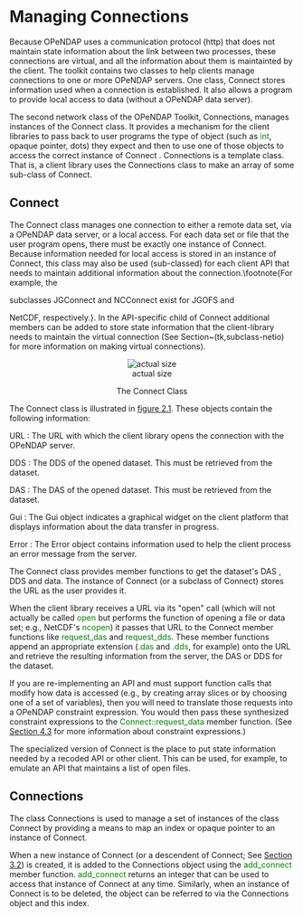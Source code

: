 # Managing Connections

Because OPeNDAP uses a communication protocol (http) that does not
maintain state information about the link between two processes, these
connections are virtual, and all the information about them is
maintainted by the client. The toolkit contains two classes to help
clients manage connections to one or more OPeNDAP servers. One class,
Connect stores information used when a connection is established. It
also allows a program to provide local access to data (without a OPeNDAP
data server).

The second network class of the OPeNDAP Toolkit, Connections, manages
instances of the Connect class. It provides a mechanism for the client
libraries to pass back to user programs the type of object (such as
<font color='green'>int</font>, opaque pointer, dots) they expect and
then to use one of those objects to access the correct instance of
Connect . Connections is a template class. That is, a client library
uses the Connections class to make an array of some sub-class of
Connect.

## Connect

The Connect class manages one connection to either a remote data set,
via a OPeNDAP data server, or a local access. For each data set or file
that the user program opens, there must be exactly one instance of
Connect. Because information needed for local access is stored in an
instance of Connect, this class may also be used (sub-classed) for each
client API that needs to maintain additional information about the
connection.\footnote{For example, the

subclasses JGConnect and NCConnect exist for JGOFS and

NetCDF, respectively.}. In the API-specific child of Connect additional
members can be added to store state information that the client-library
needs to maintain the virtual connection (See
Section~(tk,subclass-netio) for more information on making virtual
connections).

<center>

<figure>
<img src="Connect.gif" title="actual size" />
<figcaption>actual size</figcaption>
</figure>

The Connect Class

</center>

The Connect class is illustrated in [figure
2.1](:Image:Connect.gif "wikilink"). These objects contain the following
information:

URL : The URL with which the client library opens the connection with the OPeNDAP server.

<!-- -->

DDS : The DDS of the opened dataset. This must be retrieved from the dataset.

<!-- -->

DAS : The DAS of the opened dataset. This must be retrieved from the dataset.

<!-- -->

Gui : The Gui object indicates a graphical widget on the client platform that displays information about the data transfer in progress.

<!-- -->

Error : The Error object contains information used to help the client process an error message from the server.

The Connect class provides member functions to get the dataset's DAS ,
DDS and data. The instance of Connect (or a subclass of Connect) stores
the URL as the user provides it.

When the client library receives a URL via its "open" call (which will
not actually be called <font color='green'>open</font> but performs the
function of opening a file or data set; e.g., NetCDF's
<font color='green'>ncopen</font>) it passes that URL to the Connect
member functions like <font color='green'>request_das</font> and
<font color='green'>request_dds</font>. These member functions append an
appropriate extension (<font color='green'>.das</font> and
<font color='green'>.dds</font>, for example) onto the URL and retrieve
the resulting information from the server, the DAS or DDS for the
dataset.

If you are re-implementing an API and must support function calls that
modify how data is accessed (e.g., by creating array slices or by
choosing one of a set of variables), then you will need to translate
those requests into a OPeNDAP constraint expression. You would then pass
these synthesized constraint expressions to the
<font color='green'>Connect::request_data</font> member function. (See
[Section 4.3](ProgrammerGuideChapter4 "wikilink") for more information
about constraint expressions.)

The specialized version of Connect is the place to put state information
needed by a recoded API or other client. This can be used, for example,
to emulate an API that maintains a list of open files.

## Connections

The class Connections is used to manage a set of instances of the class
Connect by providing a means to map an index or opaque pointer to an
instance of Connect.

When a new instance of Connect (or a descendent of Connect; See [Section
3.2](ProgrammerGuideChapter3 "wikilink")) is created, it is added to the
Connections object using the <font color='green'>add_connect</font>
member function. <font color='green'>add_connect</font> returns an
integer that can be used to access that instance of Connect at any time.
Similarly, when an instance of Connect is to be deleted, the object can
be referred to via the Connections object and this index.